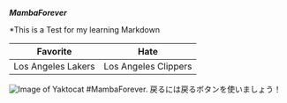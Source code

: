 __*MambaForever*__
 
 *This is a Test for my learning Markdown

Favorite | Hate
-------- | -----
Los Angeles Lakers | Los Angeles Clippers


![Image of Yaktocat](https://octodex.github.com/images/hula_loop_octodex03.gif)
#MambaForever.
戻るには戻るボタンを使いましょう！

